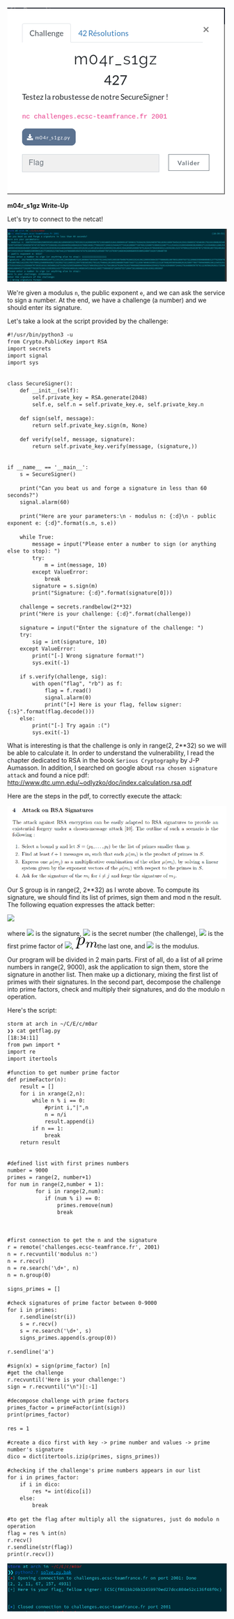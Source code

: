![](images/im1.png)

**m04r_s1gz Write-Up**

Let's try to connect to the netcat!

![](images/im2.png)

We're given a modulus ```n```, the public exponent ```e```, and we can ask the service to sign a number. At the end, we have a challenge (a number) and we should enter its signature. 

Let's take a look at the script provided by the challenge:

```
#!/usr/bin/python3 -u
from Crypto.PublicKey import RSA
import secrets
import signal
import sys


class SecureSigner():
    def __init__(self):
        self.private_key = RSA.generate(2048)
        self.e, self.n = self.private_key.e, self.private_key.n

    def sign(self, message):
        return self.private_key.sign(m, None)

    def verify(self, message, signature):
        return self.private_key.verify(message, (signature,))


if __name__ == '__main__':
    s = SecureSigner()

    print("Can you beat us and forge a signature in less than 60 seconds?")
    signal.alarm(60)

    print("Here are your parameters:\n - modulus n: {:d}\n - public exponent e: {:d}".format(s.n, s.e))

    while True:
        message = input("Please enter a number to sign (or anything else to stop): ")
        try:
            m = int(message, 10)
        except ValueError:
            break
        signature = s.sign(m)
        print("Signature: {:d}".format(signature[0]))
    
    challenge = secrets.randbelow(2**32)
    print("Here is your challenge: {:d}".format(challenge))
    
    signature = input("Enter the signature of the challenge: ")
    try:
        sig = int(signature, 10)
    except ValueError:
        print("[-] Wrong signature format!")
        sys.exit(-1)
    
    if s.verify(challenge, sig):
        with open("flag", "rb") as f:
            flag = f.read()
            signal.alarm(0)
            print("[+] Here is your flag, fellow signer: {:s}".format(flag.decode()))
    else:
        print("[-] Try again :(")
        sys.exit(-1)
```

What is interesting is that the challenge is only in range(2, 2**32)  so we will be able to calculate it. In order to understand the vulnerability, I read the chapter dedicated to RSA in the book  ```Serious Cryptography``` by J-P Aumasson. In addition, I searched on google about ```rsa chosen signature attack``` and found a nice pdf: http://www.dtc.umn.edu/~odlyzko/doc/index.calculation.rsa.pdf

Here are the steps in the pdf, to correctly execute the attack:

![](images/im3.png)

Our S group is in range(2, 2**32) as I wrote above. To compute its signature, we should find its list of primes, sign them and mod n the result. The following equation expresses the attack better:

![](http://latex2png.com/output//latex_e3b871f2d1e49e2cdc3e02691d158a58.png)

where ![](http://latex2png.com/output//latex_a936f0834c4f9226195260a1e938eaef.png) is the signature, ![](http://latex2png.com/output//latex_ec633a3435fc7443751c95f4776c5b2f.png) is the secret number (the challenge), ![](http://latex2png.com/output//latex_ba895e0f1594fb7ce95e87bb79475c90.png) is the first prime factor of ![](http://latex2png.com/output//latex_ec633a3435fc7443751c95f4776c5b2f.png), ![](images/latex_7f215e83e804d88f2b83894c5f3d96cc.png)the last one, and ![](http://latex2png.com/output//latex_bb9575df9f26f5566fc54ea12464436a.png) is the modulus. 

Our program will be divided in 2 main parts. First of all, do a list of all prime numbers in range(2, 9000), ask the application to sign them, store the signature in another list. Then make up a dictionary, mixing the first list of primes with their signatures. In the second part, decompose the challenge into prime factors, check and multiply their signatures, and do the modulo n operation. 

Here's the script:

```
storm at arch in ~/C/E/c/m0ar
❯❯ cat getflag.py                                                                                                                                              [18:34:11]
from pwn import *
import re
import itertools

#function to get number prime factor
def primeFactor(n):
    result = []
    for i in xrange(2,n):
        while n % i == 0:
            #print i,"|",n
            n = n/i
            result.append(i)
        if n == 1:
            break
    return result


#defined list with first primes numbers
number = 9000
primes = range(2, number+1)
for num in range(2,number + 1):
         for i in range(2,num):
            if (num % i) == 0:
                primes.remove(num)     
                break



#first connection to get the n and the signature
r = remote('challenges.ecsc-teamfrance.fr', 2001)
n = r.recvuntil('modulus n:')
n = r.recv()
n = re.search('\d+', n)
n = n.group(0)

signs_primes = []

#check signatures of prime factor between 0-9000
for i in primes:
    r.sendline(str(i))
    s = r.recv()
    s = re.search('\d+', s)
    signs_primes.append(s.group(0))
    
r.sendline('a')

#sign(x) = sign(prime_factor) [n]
#get the challenge
r.recvuntil('Here is your challenge:')
sign = r.recvuntil("\n")[:-1]

#decompose challenge with prime factors
primes_factor = primeFactor(int(sign))
print(primes_factor)

res = 1

#create a dico first with key -> prime number and values -> prime number's signature
dico = dict(itertools.izip(primes, signs_primes))

#checking if the challenge's prime numbers appears in our list
for i in primes_factor:
    if i in dico:
        res *= int(dico[i])
    else:
        break

#to get the flag after multiply all the signatures, just do modulo n operation
flag = res % int(n)
r.recv()
r.sendline(str(flag))
print(r.recv())
```

![](images/flag.png)